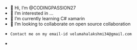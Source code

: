 - 👋 Hi, I’m @CODINGPASSION27
- 👀 I’m interested in ...
- 🌱 I’m currently learning C# xamarin
- 💞️ I’m looking to collaborate on open source collaboration
-     Contact me on my email-id velumahalakshmi34@gmail.com
-     

<!---
CODINGPASSION27/CODINGPASSION27 is a ✨ special ✨ repository because its `README.md` (this file) appears on your GitHub profile.
You can click the Preview link to take a look at your changes.
--->
